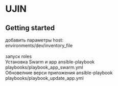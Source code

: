 # UJIN



## Getting started

добавить параметры host:<br>
environments/dev/inventory_file<br><br>
запуск roles<br>
Установка Swarm и app ansible-playbook playbooks/playbook_app_swarm.yml<br>
Oбновелние верси приложения ansible-playbook playbooks/playbook_update_app.yml
